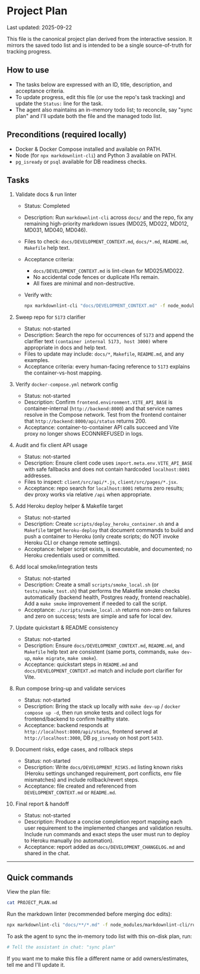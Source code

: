 # Project Plan

Last updated: 2025-09-22

This file is the canonical project plan derived from the interactive session. It mirrors the saved todo list and is intended to be a single source-of-truth for tracking progress.

## How to use

- The tasks below are expressed with an ID, title, description, and acceptance criteria.
- To update progress, edit this file (or use the repo's task tracking) and update the `Status:` line for the task.
- The agent also maintains an in-memory todo list; to reconcile, say "sync plan" and I'll update both the file and the managed todo list.

## Preconditions (required locally)

- Docker & Docker Compose installed and available on PATH.
- Node (for `npx markdownlint-cli`) and Python 3 available on PATH.
- `pg_isready` or `psql` available for DB readiness checks.

## Tasks

1. Validate docs & run linter
   - Status: Completed
   - Description: Run `markdownlint-cli` across `docs/` and the repo, fix any remaining high-priority markdown issues (MD025, MD022, MD012, MD031, MD040, MD046).
   - Files to check: `docs/DEVELOPMENT_CONTEXT.md`, `docs/*.md`, `README.md`, `Makefile` help text.
   - Acceptance criteria:
     - `docs/DEVELOPMENT_CONTEXT.md` is lint-clean for MD025/MD022.
     - No accidental code fences or duplicate H1s remain.
     - All fixes are minimal and non-destructive.
   - Verify with:

     ```bash
     npx markdownlint-cli "docs/DEVELOPMENT_CONTEXT.md" -f node_modules/markdownlint-cli/rules --disable MD036
     ```

2. Sweep repo for `5173` clarifier
   - Status: not-started
   - Description: Search the repo for occurrences of `5173` and append the clarifier text `(container internal 5173, host 3000)` where appropriate in docs and help text.
   - Files to update may include: `docs/*`, `Makefile`, `README.md`, and any examples.
   - Acceptance criteria: every human-facing reference to `5173` explains the container-vs-host mapping.

3. Verify `docker-compose.yml` network config
   - Status: not-started
   - Description: Confirm `frontend.environment.VITE_API_BASE` is container-internal (`http://backend:8000`) and that service names resolve in the Compose network. Test from the frontend container that `http://backend:8000/api/status` returns 200.
   - Acceptance: container-to-container API calls succeed and Vite proxy no longer shows ECONNREFUSED in logs.

4. Audit and fix client API usage
   - Status: not-started
   - Description: Ensure client code uses `import.meta.env.VITE_API_BASE` with safe fallbacks and does not contain hardcoded `localhost:8001` addresses.
   - Files to inspect: `client/src/api/*.js`, `client/src/pages/*.jsx`.
   - Acceptance: repo search for `localhost:8001` returns zero results; dev proxy works via relative `/api` when appropriate.

5. Add Heroku deploy helper & Makefile target
   - Status: not-started
   - Description: Create `scripts/deploy_heroku_container.sh` and a `Makefile` target `heroku-deploy` that document commands to build and push a container to Heroku (only create scripts; do NOT invoke Heroku CLI or change remote settings).
   - Acceptance: helper script exists, is executable, and documented; no Heroku credentials used or committed.

6. Add local smoke/integration tests
   - Status: not-started
   - Description: Create a small `scripts/smoke_local.sh` (or `tests/smoke_test.sh`) that performs the Makefile smoke checks automatically (backend health, Postgres ready, frontend reachable). Add a `make smoke` improvement if needed to call the script.
   - Acceptance: `./scripts/smoke_local.sh` returns non-zero on failures and zero on success; tests are simple and safe for local dev.

7. Update quickstart & README consistency
   - Status: not-started
   - Description: Ensure `docs/DEVELOPMENT_CONTEXT.md`, `README.md`, and `Makefile` help text are consistent (same ports, commands, `make dev-up`, `make migrate`, `make smoke`).
   - Acceptance: quickstart steps in `README.md` and `docs/DEVELOPMENT_CONTEXT.md` match and include port clarifier for Vite.

8. Run compose bring-up and validate services
   - Status: not-started
   - Description: Bring the stack up locally with `make dev-up` / `docker compose up -d`, then run smoke tests and collect logs for frontend/backend to confirm healthy state.
   - Acceptance: backend responds at `http://localhost:8000/api/status`, frontend served at `http://localhost:3000`, DB `pg_isready` on host port `5433`.

9. Document risks, edge cases, and rollback steps
   - Status: not-started
   - Description: Write `docs/DEVELOPMENT_RISKS.md` listing known risks (Heroku settings unchanged requirement, port conflicts, env file mismatches) and include rollback/revert steps.
   - Acceptance: file created and referenced from `DEVELOPMENT_CONTEXT.md` or `README.md`.

10. Final report & handoff
    - Status: not-started
    - Description: Produce a concise completion report mapping each user requirement to the implemented changes and validation results. Include run commands and exact steps the user must run to deploy to Heroku manually (no automation).
    - Acceptance: report added as `docs/DEVELOPMENT_CHANGELOG.md` and shared in the chat.

---

## Quick commands

View the plan file:

```bash
cat PROJECT_PLAN.md
```

Run the markdown linter (recommended before merging doc edits):

```bash
npx markdownlint-cli "docs/**/*.md" -f node_modules/markdownlint-cli/rules --disable MD036 || true
```

To ask the agent to sync the in-memory todo list with this on-disk plan, run:

```bash
# Tell the assistant in chat: "sync plan"
```

If you want me to make this file a different name or add owners/estimates, tell me and I'll update it.
